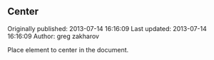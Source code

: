 ## Center

Originally published: 2013-07-14 16:16:09
Last updated: 2013-07-14 16:16:09
Author: greg zakharov

Place element to center in the document.